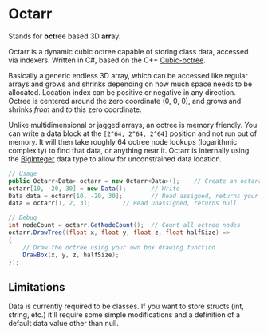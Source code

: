 # Octarr

Stands for <b>oct</b>ree based 3D <b>arr</b>ay.

Octarr is a dynamic cubic octree capable of storing class data, accessed via indexers. Written in C#, based on the C++ [Cubic-octree](https://github.com/markusgod/cubic-octree).

Basically a generic endless 3D array, which can be accessed like regular arrays and grows and shrinks depending on how much space needs to be allocated. Location index can be positive or negative in any direction. Octree is centered around the zero coordinate (0, 0, 0), and grows and shrinks _from_ and _to_ this zero coordinate.

Unlike multidimensional or jagged arrays, an octree is memory friendly. You can write a data block at the `[2^64, 2^64, 2^64]` position and not run out of memory. It will then take roughly 64 octree node lookups (logarithmic complexity) to find that data, or anything near it. Octarr is internally using the [BigInteger](https://docs.microsoft.com/dotnet/api/system.numerics.biginteger) data type to allow for unconstrained data location.

```cs
// Usage
public Octarr<Data> octarr = new Octarr<Data>();	// Create an octarr
octarr[10, -20, 30] = new Data();		// Write
Data data = octarr[10, -20, 30];		// Read assigned, returns your object
data = octarr[1, 2, 3];			// Read unassigned, returns null

// Debug
int nodeCount = octarr.GetNodeCount();	// Count all octree nodes
octarr.DrawTree((float x, float y, float z, float halfSize) =>
{
	// Draw the octree using your own box drawing function
	DrawBox(x, y, z, halfSize);
});
```

## Limitations

Data is currently required to be classes. If you want to store structs (int, string, etc.) it'll require some simple modifications and a definition of a default data value other than null.
